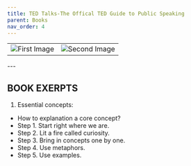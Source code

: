 ```yaml
---
title: TED Talks-The Offical TED Guide to Public Speaking
parent: Books
nav_order: 4
---
```



<table>
  <tr>
    <td><img src=""https://deepbytesblog.s3.bitiful.net/ted-talks0.jpg?no-wait=on alt="First Image" /></td>
    <td><img src=""https://deepbytesblog.s3.bitiful.net/ted-talks1.jpg?no-wait=on alt="Second Image" /></td>
  </tr>
</table>
---

BOOK EXERPTS
---

1. Essential concepts:
- How to explanation a core concept?
 - Step 1. Start right where we are.
 - Step 2. Lit a fire called curiosity.
 - Step 3. Bring in concepts one by one.
 - Step 4. Use metaphors.
 - Step 5. Use examples.
